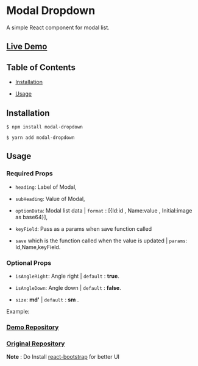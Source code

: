 # Modal Dropdown

A simple React component for modal list.

  
##  [Live Demo](https://agitated-kirch-67aca5.netlify.app/)

  

## Table of Contents

  
*  [Installation](#installation)

*  [Usage](#usage)

  

## Installation

  

`$ npm install modal-dropdown`

`$ yarn add modal-dropdown`

  

## Usage

### Required Props

  
-  `heading`: Label of Modal,

-  `subHeading`: Value of Modal,

-  `optionData`: Modal list data | `format` : [{Id:id , Name:value , Initial:image as base64}],  

-  `keyField`: Pass as a params when save function called

-  `save` which is the function called when the value is updated | `params`: Id,Name,keyField.
  
### Optional Props  

-  `isAngleRight`:  Angle right | `default` : **true**.

-  `isAngleDown`: Angle down | `default` : **false**.

-  `size`: **md'** | `default` : **sm** .


  

Example:
### [Demo Repository](https://github.com/Mustafamemon/demo-app/blob/master/src/DemoPages/modal-dropdown.js)
  
###   [Original Repository](https://github.com/Mustafamemon/modal-dropdown)

**Note** : Do Install [react-bootstrap](https://react-bootstrap.github.io/getting-started/introduction#examples) for better UI